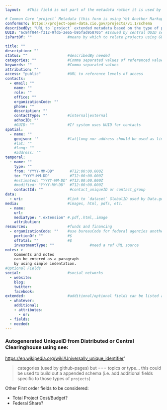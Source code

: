 ```yaml
---
layout:   #This field is not part of the metadata rather it is used by Github Pages

# Common Core 'project` Metadata (this form is using Yet Another Markup Language YAML or .yml which can be easily created as a static file but compiled/aggregated easily into a collection of JSON objects)
conformsTo: https://project-open-data.cio.gov/projects/v1.1/schema
describedBy: "URL to `project` extended metadata based on the type of project it is"
UUID: "6c84f044-f312-9fd5-2e65-b95fad958705" #Issued by central UUID server
isPartOf: ""                #means by which to relate projects using GUID

title: ""
description: ""
status: ""                  #describedBy needed
categories: ""              #Comma separated values of referenced value(s)
keywords: ""                #Comma separated values
attribution: ""
access: "public"            #URL to reference levels of access
contacts:
  - email: ""
    name: ""
    role: ""
    office: ""
    organizationCode: ""
    phone: ""
    description: ""
    contactType: ""         #internal|external
    adhocID: ""
    #GUID: ""               #If system uses UUID for contacts
spatial:
  - name: ""
    geojson: ''             #lat|long nor address should be used as limits the functionality to a single point - no project is represented by a point
    #lat: ""
    #long: ""
    #address: ""            
temporal:
  - name: ""
    type: ""
    from: "YYYY-MM-DD"       #T12:00:00.000Z
    to: "YYYY-MM-DD"         #T12:00:00.000Z
    #estimated: "YYYY-MM-DD" #T12:00:00.000Z
    #modified: "YYYY-MM-DD"  #T12:00:00.000Z
    contactId: ""            #contact_uniqueID or contact_group
data:
  - uri:                    #link to `dataset` GlobalID used by Data.gov and the Project-Open-Data `Collection` concept
media:                      #images, html, pdfs, etc.  
  - name:
    url:
    mediaType: ".extension" #.pdf,.html,.image
    attribution:
resources:                  #funds and financing
  - organizationCode: ""    #use bureauCode for federal agencies another registration process for others?
    portionOf: ""           #$
    ofTotal: ""             #$
    investmentType: ""                #need a ref URL source
notes: >
    Comments and notes
    can be entered as a paragraph
    by using simple indentation.  
#Optional Fields
social:                     #social networks
  - website:
    blog:
    twitter:
    facebook:
extended:                   #additional/optional fields can be listed and nested within this structure
  - whatever:
    additional:
    - attributes:
      - or:
  - fields:
  - needed:
---
```


### Autogenerated UniqueID from Distributed or Central Clearinghouse using see:
https://en.wikipedia.org/wiki/Universally_unique_identifier"

> categories (used by github-pages) but === topics or type... this could be used to build out a appended schema (i.e. add additional fields specific to those types of `projects`)

Other First order fields to be considered:
* Total Project Cost/Budget?
* Federal Share?
